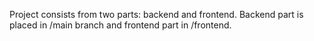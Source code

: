 Project consists from two parts: backend and frontend. 
Backend part is placed in /main branch and frontend part in /frontend.
